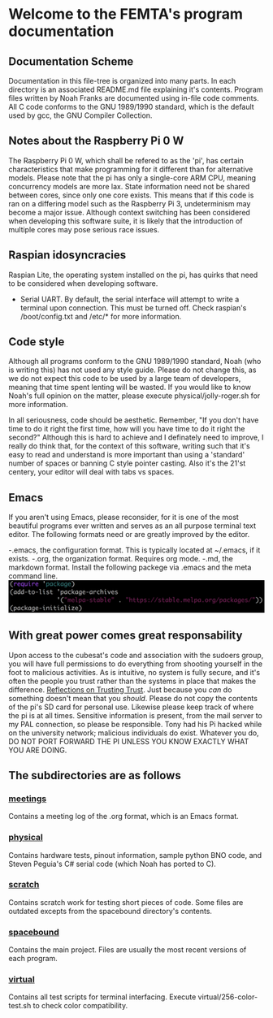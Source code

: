 # Welcome to the FEMTA's program documentation
## Documentation Scheme
Documentation in this file-tree is organized into many parts. In each directory is an associated README.md file explaining it's contents. Program files written by Noah Franks are documented using in-file code comments. All C code conforms to the GNU 1989/1990 standard, which is the default used by gcc, the GNU Compiler Collection.

## Notes about the Raspberry Pi 0 W
The Raspberry Pi 0 W, which shall be refered to as the 'pi', has certain characteristics that make programming for it different than for alternative models. Please note that the pi has only a single-core ARM CPU, meaning concurrency models are more lax. State information need not be shared between cores, since only one core exists. This means that if this code is ran on a differing model such as the Raspberry Pi 3, undeterminism may become a major issue. Although context switching has been considered when developing this software suite, it is likely that the introduction of multiple cores may pose serious race issues.  

## Raspian idosyncracies
Raspian Lite, the operating system installed on the pi, has quirks that need to be considered when developing software.  
- Serial UART. By default, the serial interface will attempt to write a terminal upon connection. This must be turned off. Check raspian's /boot/config.txt and /etc/* for more information.

## Code style
Although all programs conform to the GNU 1989/1990 standard, Noah (who is writing this) has not used any style guide. Please do not change this, as we do not expect this code to be used by a large team of developers, meaning that time spent lenting will be wasted. If you would like to know Noah's full opinion on the matter, please execute physical/jolly-roger.sh for more information.  

In all seriousness, code should be aesthetic. Remember, "If you don't have time to do it right the first time, how will you have time to do it right the second?" Although this is hard to achieve and I definately need to improve, I really do think that, for the context of this software, writing such that it's easy to read and understand is more important than using a 'standard' number of spaces or banning C style pointer casting. Also it's the 21'st centery, your editor will deal with tabs vs spaces.  

## Emacs
If you aren't using Emacs, please reconsider, for it is one of the most beautiful programs ever written and serves as an all purpose terminal text editor. The following formats need or are greatly improved by the editor.

-.emacs, the configuration format. This is typically located at ~/.emacs, if it exists.
-.org, the organization format. Requires org mode.
-.md, the markdown format. Install the following packege via .emacs and the meta command line.
![](markdown_elisp.png)


## With great power comes great responsability
Upon access to the cubesat's code and association with the sudoers group, you will have full permissions to do everything from shooting yourself in the foot to malicious activities. As is intuitive, no system is fully secure, and it's often the people you trust rather than the systems in place that makes the difference. [Reflections on Trusting Trust][1]. Just because you *can* do something doesn't mean that you *should*. Please do not copy the contents of the pi's SD card for personal use. Likewise please keep track of where the pi is at all times. Sensitive information is present, from the mail server to my PAL connection, so please be responsible. Tony had his Pi hacked while on the university network; malicious individuals do exist. Whatever you do, DO NOT PORT FORWARD THE PI UNLESS YOU KNOW EXACTLY WHAT YOU ARE DOING. 

[1]:https://www.ece.cmu.edu/~ganger/712.fall02/papers/p761-thompson.pdf "Reflections on Trusting Trust"


## The subdirectories are as follows
### [meetings][2]
Contains a meeting log of the .org format, which is an Emacs format.
### [physical][3]
Contains hardware tests, pinout information, sample python BNO code, and Steven Peguia's C# serial code (which Noah has ported to C).

### [scratch][4]
Contains scratch work for testing short pieces of code. Some files are outdated excepts from the spacebound directory's contents.

### [spacebound][5]
Contains the main project. Files are usually the most recent versions of each program.

### [virtual][6]
Contains all test scripts for terminal interfacing. Execute virtual/256-color-test.sh to check color compatibility.

[2]:https://github.com/Noah-Franks/FEMTA/tree/master/meetings   "Go to directory"
[3]:https://github.com/Noah-Franks/FEMTA/tree/master/physical   "Go to directory"
[4]:https://github.com/Noah-Franks/FEMTA/tree/master/scratch    "Go to directory"
[5]:https://github.com/Noah-Franks/FEMTA/tree/master/spacebound "Go to directory"
[6]:https://github.com/Noah-Franks/FEMTA/tree/master/virtual    "Go to directory"
